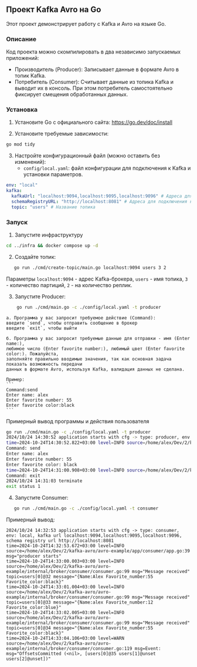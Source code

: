 ## Проект Kafka Avro на Go

Этот проект демонстрирует работу с Kafka и Avro на языке Go.

### Описание

Код проекта можно скомпилировать в два независимо запускаемых приложений:

* Производитель (Producer): Записывает данные в формате Avro в топик Kafka.
* Потребитель (Consumer): Считывает данные из топика Kafka и выводит их в консоль. При этом потребитель самостоятельно фиксирует смещения обработанных данных.

### Установка

1. Установите Go с официального сайта: https://go.dev/doc/install

2. Установите требуемые зависимости:
```bash
go mod tidy
```

3. Настройте конфигурационный файл (можно оставить без изменений):
    * `config/local.yaml`: файл конфигурации для подключения к Kafka и установки параметров.

```yaml
env: "local" 
kafka:
  kafkaUrl: "localhost:9094,localhost:9095,localhost:9096" # Адреса для подключения к брокерам кластера
  schemaRegistryURL: "http://localhost:8081" # Адреса для подключения к брокерам   schema Registry
  topic: "users" # Название топика 
```

### Запуск
1. Запустите инфраструктуру
```bash
cd ../infra && docker compose up -d
```

2. Создайте топик:
```bash
   go run ./cmd/create-topic/main.go localhost:9094 users 3 2
```
Параметры `localhost:9094` - адрес Kafka-брокера, `users` - имя топика, `3` - количество партиций, `2` - на количество реплик.

3. Запустите Producer:
```bash
    go run ./cmd/main.go -c ./config/local.yaml -t producer
```
    а. Программа у вас запросит требуемое действие (Command):   
    введите `send`, чтобы отправить сообщение в брокер
    введите `exit`, чтобы выйти

    б. Программа у вас запросит требуемые данные для отправки - имя (Enter name:), 
    любимое число (Enter favorite number:), любимый цвет (Enter favorite color:). Пожалуйста,
    заполняйте правильно вводимые значения, так как основная задача показать возможность передачи
    данных в формате Avro, используя Kafka, валидация данных не сделана. 
    
    Пример:
    ```
    Command:send
    Enter name: alex
    Enter favorite number: 55
    Enter favorite color:black
    ```

   Примерный вывод программы и действия пользователя 
   ```bash
   go run ./cmd/main.go -c ./config/local.yaml -t producer
   2024/10/24 14:30:52 application starts with cfg -> type: producer, env: local, kafka url localhost:9094,localhost:9095,localhost:9096, schema registry url http://localhost:8081 
   time=2024-10-24T14:30:52.822+03:00 level=INFO source=/home/alex/Dev/2/kafka-avro/avro-example/app/producer/app.go:41 msg="producer starts"
   Command: send
   Enter name: alex
   Enter favorite number: 55
   Enter favorite color: black
   time=2024-10-24T14:31:00.908+03:00 level=INFO source=/home/alex/Dev/2/kafka-avro/avro-example/internal/broker/producer/producer.go:98 msg="sending message" msg="{Name:alex Favorite_number:55 Favorite_color:black}"
   Command: exit
   2024/10/24 14:31:03 terminate
   exit status 1
   ```

4. Запустите Consumer:
```bash
   go run ./cmd/main.go -c ./config/local.yaml -t consumer
```

   Примерный вывод:
   ```
   2024/10/24 14:32:53 application starts with cfg -> type: consumer, env: local, kafka url localhost:9094,localhost:9095,localhost:9096, schema registry url http://localhost:8081 
   time=2024-10-24T14:32:53.672+03:00 level=INFO source=/home/alex/Dev/2/kafka-avro/avro-example/app/consumer/app.go:39 msg="producer starts"
   time=2024-10-24T14:33:00.003+03:00 level=INFO source=/home/alex/Dev/2/kafka-avro/avro-example/internal/broker/consumer/consumer.go:99 msg="Message received" topic=users[0]@32 message="{Name:Alex Favorite_number:55 Favorite_color:black}"
   time=2024-10-24T14:33:01.004+03:00 level=INFO source=/home/alex/Dev/2/kafka-avro/avro-example/internal/broker/consumer/consumer.go:99 msg="Message received" topic=users[0]@33 message="{Name:alex Favorite_number:12 Favorite_color:blue}"
   time=2024-10-24T14:33:02.005+03:00 level=INFO source=/home/alex/Dev/2/kafka-avro/avro-example/internal/broker/consumer/consumer.go:99 msg="Message received" topic=users[0]@34 message="{Name:alex Favorite_number:55 Favorite_color:black}"
   time=2024-10-24T14:33:04.106+03:00 level=WARN source=/home/alex/Dev/2/kafka-avro/avro-example/internal/broker/consumer/consumer.go:119 msg=Event: msg="OffsetsCommitted (<nil>, [users[0]@35 users[1]@unset users[2]@unset])"
   ```